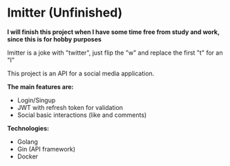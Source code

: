# Imitter (Unfinished)
**I will finish this project when I have some time free from study and work, since this is for hobby purposes**

Imitter is a joke with "twitter", just flip the "w" and replace the first "t" for an "I"

This project is an API for a social media application.

**The main features are:**
- Login/Singup
- JWT with refresh token for validation
- Social basic interactions (like and comments)

**Technologies:**
- Golang
- Gin (API framework)
- Docker


